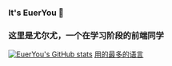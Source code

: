 ### It's EuerYou 👋
### 这里是尤尔尤，一个在学习阶段的前端同学
<!--
**EuerYou/EuerYou** is a ✨ _special_ ✨ repository because its `README.md` (this file) appears on your GitHub profile.

Here are some ideas to get you started:

- 🔭 I’m currently working on ...
- 🌱 I’m currently learning ...
- 👯 I’m looking to collaborate on ...
- 🤔 I’m looking for help with ...
- 💬 Ask me about ...
- 📫 How to reach me: ...
- 😄 Pronouns: ...
- ⚡ Fun fact: ...
-->

[![EuerYou's GitHub stats](https://github-readme-stats.vercel.app/api?username=EuerYou&count_private=true&show_icons=true&bg_color=383e4a&text_color=5eafef&title_color=ad78dd&icon_color=0c7d9d)](https://github.com/anuraghazra/github-readme-stats)
[用的最多的语言](https://github-readme-stats.vercel.app/api/top-langs/?username=EuerYou)

